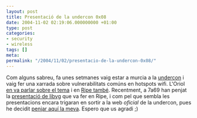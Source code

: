 ```yaml
---
layout: post
title: Presentació de la undercon 0x08
date: 2004-11-02 02:19:06.000000000 +01:00
type: post
categories:
- security
- wireless
tags: []
meta:
permalink: "/2004/11/02/presentacio-de-la-undercon-0x08/"
---
```

Com alguns sabreu, fa unes setmanes vaig estar a murcia a la [undercon](http://www.undercon.org) i vaig fer una xarrada sobre vulnerabilitats comúns en hotspots wifi. L'Oriol [en va parlar sobre el tema](http://oriol.joor.net/blog-dev/?itemid=1419) i en [Ripe també](http://www.7a69ezine.org/node/view/145). Recentment, a 7a69 han penjat la [presentació de libvg](http://www.7a69ezine.org/node/view/155) que va fer en Ripe, i com pel que sembla les presentacions encara trigaran en sortir a la web _oficial_ de la undercon, pues he decidit [penjar aquí la meva](/writings/presentacion-ucon08.pdf). Espero que us agradi ;)

